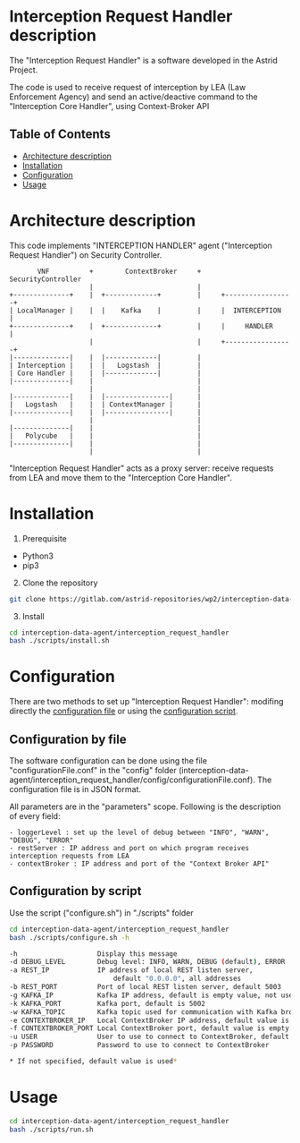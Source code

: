 # Interception Request Handler description
The "Interception Request Handler" is a software developed in the Astrid Project. 

The code is used to receive request of interception by LEA (Law Enforcement Agency) and send an active/deactive command to the "Interception Core Handler", using Context-Broker API

## Table of Contents
- [Architecture description](#architectural-description)
- [Installation](#installation)
- [Configuration](#configuration)
- [Usage](#usage)

# Architecture description
This code implements "INTERCEPTION HANDLER" agent ("Interception Request Handler") on Security Controller.

```
       VNF          +        ContextBroker     +     SecurityController
                    |                          |
+--------------+    |  +-------------+         |     +-----------------+
| LocalManager |    |  |    Kafka    |         |     |  INTERCEPTION   |
+--------------+    |  +-------------+         |     |     HANDLER     |
                    |                          |     +-----------------+
|--------------|    |  |-------------|         |
| Interception |    |  |   Logstash  |         |
| Core Handler |    |  |-------------|         |
|--------------|    |                          |
                    |                          |
|--------------|    |  |----------------|      |
|   Logstash   |    |  | ContextManager |      |
|--------------|    |  |----------------|      |
                    |                          |
|--------------|    |                          |
|   Polycube   |    |                          |
|--------------|    |                          |
                    |                          | 
```

"Interception Request Handler" acts as a proxy server: receive requests from LEA and move
them to the "Interception Core Handler".

# Installation
1. Prerequisite

- Python3
- pip3

2. Clone the repository

```bash
git clone https://gitlab.com/astrid-repositories/wp2/interception-data-agent.git
```

3. Install

```bash
cd interception-data-agent/interception_request_handler
bash ./scripts/install.sh
```

# Configuration
There are two methods to set up "Interception Request Handler": modifing directly the [configuration file](#configuration-by-file) or using the [configuration script](#configuration-by-script).

## Configuration by file
The software configuration can be done using the file "configurationFile.conf" in the "config" folder (interception-data-agent/interception_request_handler/config/configurationFile.conf).
The configuration file is in JSON format.

All parameters are in the "parameters" scope.
Following is the description of every field:

```
- loggerLevel : set up the level of debug between "INFO", "WARN", "DEBUG", "ERROR"
- restServer : IP address and port on which program receives interception requests from LEA
- contextBroker : IP address and port of the "Context Broker API"
```

## Configuration by script
Use the script ("configure.sh") in "./scripts" folder

```bash
cd interception-data-agent/interception_request_handler
bash ./scripts/configure.sh -h
```

```bash
-h                    Display this message
-d DEBUG_LEVEL        Debug level: INFO, WARN, DEBUG (default), ERROR
-a REST_IP            IP address of local REST listen server,
                          default "0.0.0.0", all addresses
-b REST_PORT          Port of local REST listen server, default 5003
-g KAFKA_IP           Kafka IP address, default is empty value, not used
-k KAFKA_PORT         Kafka port, default is 5002
-w KAFKA_TOPIC        Kafka topic used for communication with Kafka broker
-e CONTEXTBROKER_IP   Local ContextBroker IP address, default value is empty
-f CONTEXTBROKER_PORT Local ContextBroker port, default value is empty
-u USER               User to use to connect to ContextBroker, default value is "astrid"
-p PASSWORD           Password to use to connect to ContextBroker

* If not specified, default value is used*


```

# Usage

```bash
cd interception-data-agent/interception_request_handler
bash ./scripts/run.sh
```

